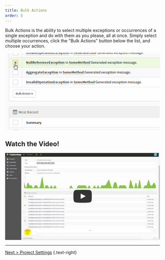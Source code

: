 ```yaml
---
title: Bulk Actions
order: 5
---
```

Bulk Actions is the ability to select multiple exceptions or occurrences of a single exception and do with them as you please, all at once. Simply select multiple occurrences, click the "Bulk Actions" button below the list, and choose your action.

![Exceptionless Bulk Actions Demo](img/exceptionless-bulk-actions.gif)

## Watch the Video!

[![Exceptionless Bulk Actions](img/bulk-actions-video-screenshot.png)](http://www.youtube.com/watch?v=pQXk3ayK8P8)

---

[Next > Project Settings](project-settings) {.text-right}
